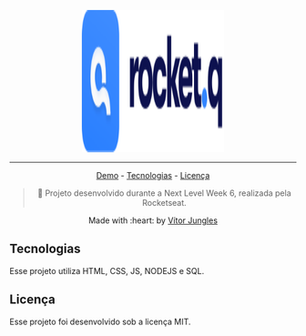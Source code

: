 <p align="center">
  <img src="assets/logo.svg" width="250" height="250">
  <hr>
</p>

<p align="center">
  <a href="#demo">Demo</a> -
  <a href="#tecnologias">Tecnologias</a> -
  <a href="#licenca">Licença</a>
</p>

<div align="center">

  > :rocket: Projeto desenvolvido durante a Next Level Week 6, realizada pela Rocketseat.

</div>

<p align="center">Made with :heart: by <a href="https://github.com/vitorjungles">Vítor Jungles</a></p>

## Tecnologias

Esse projeto utiliza HTML, CSS, JS, NODEJS e SQL.

## Licença

Esse projeto foi desenvolvido sob a licença MIT.